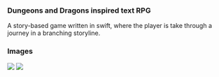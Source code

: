 ### Dungeons and Dragons inspired text RPG

A story-based game written in swift, where the player is take through a journey in a branching storyline. 

### Images
![](https://i.imgur.com/N3avE7M.png)
![](https://i.imgur.com/USUyzGI.png)
